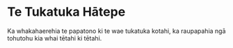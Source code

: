# Te Tukatuka Hātepe

Ka whakahaerehia te papatono ki te wae tukatuka kotahi, ka raupapahia ngā tohutohu kia whai tētahi ki tētahi.